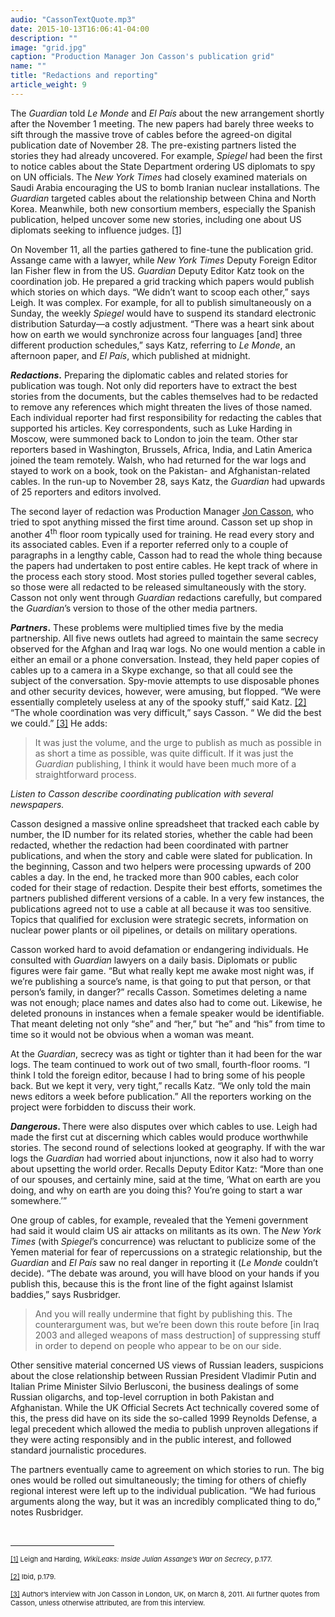 ```yaml
---
audio: "CassonTextQuote.mp3"
date: 2015-10-13T16:06:41-04:00
description: ""
image: "grid.jpg"
caption: "Production Manager Jon Casson's publication grid"
name: ""
title: "Redactions and reporting"
article_weight: 9
---
```


The <em>Guardian</em> told <em>Le Monde</em> and <em>El Pa&iacute;s </em>about the new 
arrangement shortly after the November 1 meeting. The new papers had barely three weeks 
to sift through the massive trove of cables before the agreed-on digital publication date 
of November 28. The pre-existing partners listed the stories they had already uncovered. 
For example, <em>Spiegel</em> had been the first to notice cables about the State Department 
ordering US diplomats to spy on UN officials. The <em>New York Times</em> had closely examined 
materials on Saudi Arabia encouraging the US to bomb Iranian nuclear installations. 
The <em>Guardian</em> targeted cables about the relationship between China and North Korea. 
Meanwhile, both new consortium members, especially the Spanish publication, helped uncover 
some new stories, including one about US diplomats seeking to influence judges.
<a href="#_ftn1" name="_ftnref1" title="">[1]</a>


On November 11, all the parties gathered to fine-tune the publication grid. Assange 
came with a lawyer, while <em>New York Times</em> Deputy Foreign Editor Ian Fisher 
flew in from the US. <em>Guardian</em> Deputy Editor Katz took on the coordination 
job. He prepared a grid tracking which papers would publish which stories on which 
days. &ldquo;We didn&rsquo;t want to scoop each other,&rdquo; says Leigh. It was complex. 
For example, for all to publish simultaneously on a Sunday, the weekly <em>Spiegel</em> would 
have to suspend its standard electronic distribution Saturday&mdash;a costly adjustment. 
&ldquo;There was a heart sink about how on earth we would synchronize across four languages 
[and] three different production schedules,&rdquo; says Katz, referring to <em>Le Monde</em>, 
an afternoon paper, and <em>El</em> <em>Pa&iacute;s</em>, which published at midnight.


<strong><em>Redactions</em>.</strong> Preparing the diplomatic cables 
and related stories for publication was tough. Not only did reporters have to 
extract the best stories from the documents, but the cables themselves had to 
be redacted to remove any references which might threaten the lives of those 
named. Each individual reporter had first responsibility for redacting the 
cables that supported his articles. Key correspondents, such as Luke Harding 
in Moscow, were summoned back to London to join the team. Other star reporters 
based in Washington, Brussels, Africa, India, and Latin America joined the team 
remotely. Walsh, who had returned for the war logs and stayed to work on a book, 
took on the Pakistan- and Afghanistan-related cables. In the run-up to November 28, 
says Katz, the <em>Guardian</em> had upwards of 25 reporters and editors involved.



The second layer of redaction was Production Manager 
<a href="biographies/jon-casson/">Jon Casson</a>, who tried to spot 
anything missed the first time around. Casson set up shop in another 
4<sup>th</sup> floor room typically used for training. He read every 
story and its associated cables. Even if a reporter referred only to 
a couple of paragraphs in a lengthy cable, Casson had to read the whole 
thing because the papers had undertaken to post entire cables. He kept 
track of where in the process each story stood. Most stories pulled 
together several cables, so those were all redacted to be released 
simultaneously with the story. Casson not only went through <em>Guardian</em> 
redactions carefully, but compared the <em>Guardian</em>&rsquo;s version 
to those of the other media partners.


<strong><em>Partners</em>.</strong> These problems were multiplied times five 
by the media partnership. All five news outlets had agreed to maintain the 
same secrecy observed for the Afghan and Iraq war logs. No one would mention 
a cable in either an email or a phone conversation. Instead, they held paper 
copies of cables up to a camera in a Skype exchange, so that all could see 
the subject of the conversation. Spy-movie attempts to use disposable phones 
and other security devices, however, were amusing, but flopped. &ldquo;We 
were essentially completely useless at any of the spooky stuff,&rdquo; said Katz.
<a href="case_id_70_id_633.html#_ftn2" name="_ftnref2" title="">[2]</a> 
&ldquo;The whole coordination was very difficult,&rdquo; says Casson. &ldquo;
We did the best we could.&rdquo;
<a href="#_ftn3" name="_ftnref3" title="">[3]</a> He adds:



>It was just the volume, and the urge to publish as much as possible in as 
>short a time as possible, was quite difficult. If it was just the 
><em>Guardian</em> publishing, I think it would have been much more 
>of a straightforward process.


<i>Listen to Casson describe coordinating publication with several newspapers.</i><br />
<img alt="" border="0" class="audiofile" src="../../files/audios/190/Casson&#32;text&#32;quote.mp3" />

Casson designed a massive online spreadsheet that tracked each cable by number, the 
ID number for its related stories, whether the cable had been redacted, whether the 
redaction had been coordinated with partner publications, and when the story and cable 
were slated for publication. In the beginning, Casson and two helpers were processing 
upwards of 200 cables a day. In the end, he tracked more than 900 cables, each color 
coded for their stage of redaction. Despite their best efforts, sometimes the partners 
published different versions of a cable. In a very few instances, the publications agreed 
not to use a cable at all because it was too sensitive. Topics that qualified for exclusion 
were strategic secrets, information on nuclear power plants or oil pipelines, or details 
on military operations.


Casson worked hard to avoid defamation or endangering individuals. He consulted with 
<em>Guardian</em> lawyers on a daily basis. Diplomats or public figures were fair game. 
&ldquo;But what really kept me awake most night was, if we&rsquo;re publishing a 
source&rsquo;s name, is that going to put that person, or that person&rsquo;s family, 
in danger?&rdquo; recalls Casson. Sometimes deleting a name was not enough; place 
names and dates also had to come out. Likewise, he deleted pronouns in instances 
when a female speaker would be identifiable. That meant deleting not only &ldquo;she&rdquo; 
and &ldquo;her,&rdquo; but &ldquo;he&rdquo; and &ldquo;his&rdquo; from time to time so it 
would not be obvious when a woman was meant.


At the <em>Guardian</em>, secrecy was as tight or tighter than it had been for 
the war logs. The team continued to work out of two small, fourth-floor rooms. 
&ldquo;I think I told the foreign editor, because I had to bring some of his people 
back. But we kept it very, very tight,&rdquo; recalls Katz. &ldquo;We only told the 
main news editors a week before publication.&rdquo; All the reporters working on the 
project were forbidden to discuss their work.


<strong><em>Dangerous</em>. </strong>There were also disputes over which cables 
to use. Leigh had made the first cut at discerning which cables would produce 
worthwhile stories. The second round of selections looked at geography. If with 
the war logs the <em>Guardian</em> had worried about injunctions, now it also had 
to worry about upsetting the world order. Recalls Deputy Editor Katz: &ldquo;More 
than one of our spouses, and certainly mine, said at the time, &lsquo;What on earth 
are you doing, and why on earth are you doing this? You&rsquo;re going to start a 
war somewhere.&rsquo;&rdquo;


One group of cables, for example, revealed that the Yemeni government had said 
it would claim US air attacks on militants as its own. The <em>New York Times</em> 
(with <em>Spiegel</em>&rsquo;s concurrence) was reluctant to publicize some of the 
Yemen material for fear of repercussions on a strategic relationship, but the 
<em>Guardian</em> and <em>El Pa&iacute;s </em>saw no real danger in reporting it 
(<em>Le Monde</em> couldn&rsquo;t decide). &ldquo;The debate was around, you will 
have blood on your hands if you publish this, because this is the front line of 
the fight against Islamist baddies,&rdquo; says Rusbridger.


>And you will really undermine that fight by publishing this. The counterargument 
>was, but we&rsquo;re been down this route before [in Iraq 2003 and alleged 
>weapons of mass destruction] of suppressing stuff in order to depend on people 
>who appear to be on our side.

Other sensitive material concerned US views of Russian leaders, suspicions about 
the close relationship between Russian President Vladimir Putin and Italian Prime 
Minister Silvio Berlusconi, the business dealings of some Russian oligarchs, and 
top-level corruption in both Pakistan and Afghanistan. While the UK Official Secrets 
Act technically covered some of this, the press did have on its side the so-called 
1999 Reynolds Defense, a legal precedent which allowed the media to publish unproven 
allegations if they were acting responsibly and in the public interest, and followed 
standard journalistic procedures.


The partners eventually came to agreement on which stories to run. The big ones 
would be rolled out simultaneously; the timing for others of chiefly regional 
interest were left up to the individual publication. &ldquo;We had furious arguments 
along the way, but it was an incredibly complicated thing to do,&rdquo; notes Rusbridger.


<div>
	<br clear="all" />
	<hr align="left" size="1" width="33%" />
	<div id="ftn1">
		<p>
			<span style="font-size: 11px;">
			<a href="#_ftnref1" name="_ftn1" title="">[1]</a> 
			Leigh and Harding, <em>WikiLeaks: Inside Julian Assange&rsquo;s War on Secrecy</em>, p.177.
			</span>
		</p>
	</div>
	<div id="ftn2">
		<p>
			<span style="font-size: 11px;">
			<a href="#_ftnref2" name="_ftn2" title="">[2]</a> 
			Ibid, p.179.
			</span>
		</p>
	</div>
	<div id="ftn3">
		<p>
			<span style="font-size: 11px;">
			<a href="#_ftnref3" name="_ftn3" title="">[3]</a> 
			Author&rsquo;s interview with Jon Casson in London, UK, on March 8, 2011. 
			All further quotes from Casson, unless otherwise attributed, are from this interview.
			</span>
		</p>
	</div>
</div>
